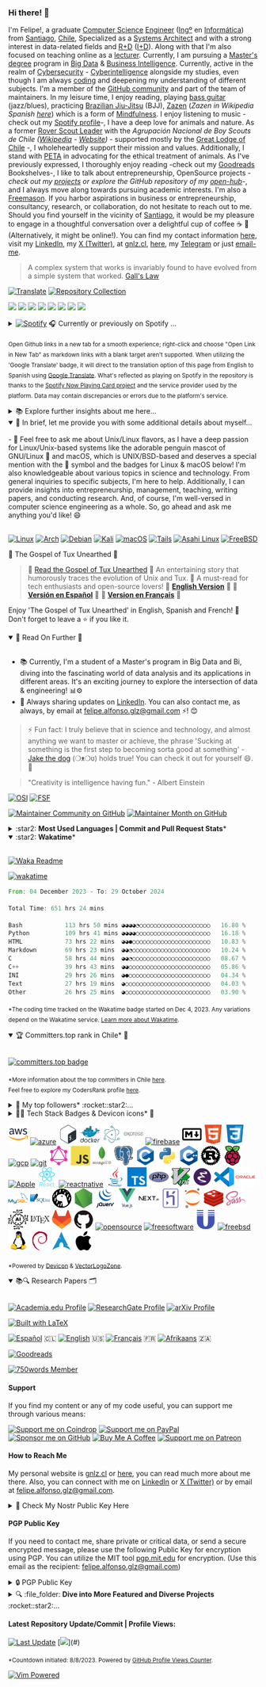 ### Hi there! 👋

I'm Felipe!, a graduate [Computer Science](https://en.wikipedia.org/wiki/Computer_science) [Engineer](https://en.wikipedia.org/wiki/Engineer) ([Ingº](https://es.wikipedia.org/wiki/Ingeniero) en [Informática](https://es.wikipedia.org/wiki/Ingenier%C3%ADa_inform%C3%A1tica)) from [Santiago](https://en.wikipedia.org/wiki/Santiago), [Chile](https://en.wikipedia.org/wiki/Chile), 
Specialized as a [Systems Architect](https://en.wikipedia.org/wiki/Systems_architect) and with a strong interest in data-related fields and [R+D](https://en.wikipedia.org/wiki/Research_and_development) ([I+D](https://es.wikipedia.org/wiki/Investigaci%C3%B3n_y_desarrollo)). Along with that I'm also focused on teaching online as a [lecturer](https://en.wikipedia.org/wiki/Lecturer). Currently, I am pursuing a [Master's degree](https://en.wikipedia.org/wiki/Master%27s_degree) program in [Big Data](https://en.wikipedia.org/wiki/Big_data) & [Business Intelligence](https://en.wikipedia.org/wiki/Business_intelligence). Currently, active in the realm of [Cybersecurity](https://en.wikipedia.org/wiki/Computer_security) - [Cyberintelligence](https://en.wikipedia.org/wiki/Cyber_threat_intelligence) alongside my studies, even though I am always [coding](https://en.wikipedia.org/wiki/Computer_programming) and deepening my understanding of different subjects. I'm a member of the [GitHub community](https://github.com/community) and part of the team of maintainers. In my leisure time, I enjoy reading, playing [bass guitar](https://en.wikipedia.org/wiki/Bass_guitar) (jazz/blues), practicing [Brazilian Jiu-Jitsu](https://en.wikipedia.org/wiki/Brazilian_jiu-jitsu) (BJJ), [Zazen](https://en.wikipedia.org/wiki/Zazen) (*Zazen in Wikipedia Spanish [here](https://es.wikipedia.org/wiki/Zazen)*) which is a form of [Mindfulness](https://en.wikipedia.org/wiki/Mindfulness). I enjoy listening to music -check out my [Spotify profile](https://open.spotify.com/user/12133266428)-, I have a deep love for animals and nature. As a former [Rover Scout Leader](https://en.wikipedia.org/wiki/Rover_Scout) with the *Agrupación Nacional de Boy Scouts de Chile ([Wikipedia](https://es.wikipedia.org/wiki/Agrupaci%C3%B3n_Nacional_de_Boy_Scouts_de_Chile) - [Website](https://boyscouts.cl/))* - supported mostly by the [Great Lodge of Chile](https://www.granlogia.cl) -, I wholeheartedly support their mission and values. Additionally, I stand with [PETA](https://www.peta.org/) in advocating for the ethical treatment of animals. As I've previously expressed, I thoroughly enjoy reading -check out my [Goodreads](https://goodreads.com/felipealfonsog) Bookshelves-, I like to talk about entrepreneurship, OpenSource projects -*check out my [projects](#projects) or explore the GitHub repository of my [open-hub](https://github.com/nymexhub)*-, and I always move along towards pursuing academic interests. I'm also a [Freemason](https://en.wikipedia.org/wiki/Freemasonry). If you harbor aspirations in business or entrepreneurship, consultancy, research, or collaboration, do not hesitate to reach out to me. Should you find yourself in the vicinity of [Santiago](https://en.wikipedia.org/wiki/Santiago), it would be my pleasure to engage in a thoughtful conversation over a delightful cup of coffee ☕️ 💬 (Alternatively, it might be online!). You can find my contact information [here](https://github.com/felipealfonsog#how-to-reach-me), visit my [LinkedIn](https://linkedin.com/in/felipealfonsog), my [X (Twitter)](https://twitter.com/felipealfonsog), at [gnlz.cl](https://gnlz.cl/), [here](https://freeshell.de/~felipe/), my [Telegram](https://t.me/felipealfonsog) or just [email-me](mailto:felipe.alfonso.glz@gmail.com).

> A complex system that works is invariably found to have evolved from a simple system that worked. [Gall's Law](http://principles-wiki.net/principles:gall_s_law)

<!--
[![Translate](https://img.shields.io/badge/Translate-English%20to%20Spanish-blue?style=plastic&logo=google-translate)](https://translate.google.com/translate?sl=en&tl=es&u=https://github.com/felipealfonsog)
-->
<!--
[![Translate](https://img.shields.io/badge/Google%20Translate-English%20to%20Spanish-4285F4?style=plastic&logo=google-translate&logoColor=white&labelColor=4285F4&logoWidth=19)](https://translate.google.com/translate?sl=en&tl=es&u=https://github.com/felipealfonsog)
-->

[![Translate](https://img.shields.io/badge/-Google%20Translate-4285F4?style=plastic&logo=google-translate&logoColor=white&labelColor=4285F4&logoWidth=19)](https://translate.google.com/translate?sl=en&tl=es&u=https://github.com/felipealfonsog) [![Repository Collection](https://img.shields.io/badge/-Repository%20Collection-181717?style=plastic&logo=github&logoColor=white&labelColor=181717)](#projects)


<!--
[![LinkedIn](https://img.shields.io/badge/LinkedIn-0077B5?style=flat&logo=linkedin&logoColor=white&labelColor=0077B5)](https://www.linkedin.com/in/felipealfonsog/)
[![Twitter](https://img.shields.io/badge/Twitter-1DA1F2?style=flat&logo=twitter&logoColor=white&labelColor=1DA1F2)](https://twitter.com/felipealfonsog)
-->
<!--
[<img src="https://img.shields.io/badge/LinkedIn-0077B5?style=flat&logo=linkedin&logoColor=white&labelColor=0077B5" height="18"/>](https://www.linkedin.com/in/felipealfonsog/) [<img src="https://img.shields.io/badge/Twitter-000000?style=flat&logo=x&logoColor=white&labelColor=000000" height="18"/>](https://twitter.com/felipealfonsog) [<img src="https://img.shields.io/badge/E mail-%23100000?style=flat&logo=gmail&logoColor=white&labelColor=100000" height="18"/>](mailto:f.alfonso@res-ear.ch)
-->
<!--
[<img src="https://img.shields.io/badge/LinkedIn-000000?style=flat&logo=linkedin&logoColor=white&labelColor=000000" height="19"/>](https://www.linkedin.com/in/felipealfonsog/) [<img src="https://img.shields.io/badge/Twitter-000000?style=flat&logo=x&logoColor=white&labelColor=000000" height="19"/>](https://twitter.com/felipealfonsog) [<img src="https://img.shields.io/badge/E&ndash;mail-%23100000?style=flat&logo=gmail&logoColor=white&labelColor=100000" height="19"/>](mailto:f.alfonso@res-ear.ch)
-->
<!--
[<img src="https://img.shields.io/badge/LinkedIn-303030?style=flat&logo=linkedin&logoColor=white&labelColor=303030" height="19"/>](https://www.linkedin.com/in/felipealfonsog/)
[<img src="https://img.shields.io/badge/Twitter-303030?style=flat&logo=x&logoColor=white&labelColor=303030" height="19"/>](https://twitter.com/felipealfonsog)
[<img src="https://img.shields.io/badge/E&ndash;mail-303030?style=flat&logo=gmail&logoColor=white&labelColor=303030" height="19"/>](mailto:f.alfonso@res-ear.ch)

[<img src="https://img.shields.io/badge/LinkedIn-2B2B2B?style=flat&logo=linkedin&logoColor=white&labelColor=2B2B2B" height="19"/>](https://www.linkedin.com/in/felipealfonsog/)
[<img src="https://img.shields.io/badge/Twitter-2B2B2B?style=flat&logo=x&logoColor=white&labelColor=2B2B2B" height="19"/>](https://twitter.com/felipealfonsog)
[<img src="https://img.shields.io/badge/E&ndash;mail-2B2B2B?style=flat&logo=gmail&logoColor=white&labelColor=2B2B2B" height="19"/>](mailto:f.alfonso@res-ear.ch)
-->
<!--
[<img src="https://img.shields.io/badge/LinkedIn-333333?style=flat&logo=linkedin&logoColor=white&labelColor=333333" height="19"/>](https://www.linkedin.com/in/felipealfonsog/)
[<img src="https://img.shields.io/badge/Twitter-333333?style=flat&logo=x&logoColor=white&labelColor=333333" height="19"/>](https://twitter.com/felipealfonsog)
[<img src="https://img.shields.io/badge/Linktree-333333?style=flat&logo=linktree&logoColor=white&labelColor=333333" height="19"/>](https://linktr.ee/felipealfonsog)
[<img src="https://img.shields.io/badge/E&ndash;mail-333333?style=flat&logo=gmail&logoColor=white&labelColor=333333" height="19"/>](mailto:f.alfonso@res-ear.ch)
-->
<!-- Technology Architect -->

[<img src="https://img.shields.io/badge/Reachable-555555?style=plastic&logo=checkmarx&logoColor=white&labelColor=555555&logoWidth=20" height="19"/>](#how-to-reach-me)
[<img src="https://img.shields.io/badge/All%20Gits-555555?style=plastic&logo=github&logoColor=white&labelColor=555555&logoWidth=20" height="19"/>](https://gist.github.com/felipealfonsog)
[<img src="https://img.shields.io/badge/LinkedIn-555555?style=plastic&logo=linkedin&logoColor=white&labelColor=555555&logoWidth=20" height="19"/>](https://www.linkedin.com/in/felipealfonsog/)
[<img src="https://img.shields.io/badge/Twitter-555555?style=plastic&logo=x&logoColor=white&labelColor=555555&logoWidth=20" height="19"/>](https://twitter.com/felipealfonsog)
[<img src="https://img.shields.io/badge/Telegram-555555?style=plastic&logo=telegram&logoColor=white&labelColor=555555&logoWidth=20" height="19"/>](https://t.me/felipealfonsog)
[<img src="https://img.shields.io/badge/Linktree-555555?style=plastic&logo=linktree&logoColor=white&labelColor=555555&logoWidth=20" height="19"/>](https://linktr.ee/felipealfonsog)
[<img src="https://img.shields.io/badge/Website-555555?style=plastic&logo=google-chrome&logoColor=white&labelColor=555555&logoWidth=20" height="19"/>](https://gnlz.cl)
[<img src="https://img.shields.io/badge/E&ndash;mail-555555?style=plastic&logo=gmail&logoColor=white&labelColor=555555&logoWidth=20" height="19"/>](mailto:felipe.alfonso.glz@gmail.com)
<!--
[![Hirable Engineer](https://img.shields.io/badge/Hirable%20Engineer-555555?style=plastic&logo=checkmarx&logoColor=white&labelColor=555555&logoWidth=12)](#)
[![Hirable in R&D](https://img.shields.io/badge/Hirable%20in%20R%26D-555555?style=plastic&logo=checkmarx&logoColor=white&labelColor=555555&logoWidth=12)](#)
[![Hirable in Academy](https://img.shields.io/badge/Hirable%20in%20Academy-555555?style=plastic&logo=checkmarx&logoColor=white&labelColor=555555&logoWidth=12)](#)
[![Open Source Contributor](https://img.shields.io/badge/Open%20Source%20Contributor-555555?style=plastic&logo=opensourceinitiative&logoColor=white&labelColor=555555&logoWidth=12)](#)
-->
<!--


    *
  *   *
  

          ⠀⠀⠀⣶⠀⠀⠀
          ⣀⠀⣸⣉⣧⠀⢀
          ⠙⢶⣵⣉⢌⡴⠊
          ⠀⠂⠙⠷⠋⠈⠀



_______                  /__/
|.-----.|            ,---[___]*
||     ||           /    printer
||_____||    _____ /        ____
|o_____*|   [o_+_+]--------[=i==]
|     ________| 850        drive
|  __|_        interface
'-/_==_\
/_____\\  ATARI 800     



-->

<details>
<summary> <a href="#"><img src="https://raw.githubusercontent.com/simple-icons/simple-icons/develop/icons/spotify.svg" alt="Spotify" width="16" height="16"/></a> 🎧 Currently or previously on Spotify ...</summary> 
  <br>

  
<!-- 
[![spotify-github-profile](https://spotify-github-profile.vercel.app/api/view?uid=12133266428&cover_image=true&theme=natemoo-re&show_offline=false&background_color=121212&interchange=false&bar_color=53b14f&bar_color_cover=false)](https://spotify-github-profile.vercel.app/api/view?uid=12133266428&redirect=true)
-->
[![spotify-github-profile](https://spotify-github-profile.kittinanx.com/api/view?uid=12133266428&cover_image=true&theme=natemoo-re&show_offline=false&background_color=000000&interchange=false&bar_color=53b14f&bar_color_cover=true)](https://open.spotify.com/user/12133266428)

</details>
   
<sub>Open Github links in a new tab for a smooth experience; right-click and choose "Open Link in New Tab" as markdown links with a blank target aren't supported. When utilizing the 'Google Translate' badge, it will direct to the translation option of this page from English to Spanish using [Google Translate](https://translate.google.com/?hl=es-419&sl=en&tl=es&op=translate). What's reflected as playing on Spotify in the repository is thanks to the [Spotify Now Playing Card project](https://github.com/kittinan/spotify-github-profile) and the service provider used by the platform. Data may contain discrepancies or errors due to the platform's service.</sub>

<details>
<summary>📚 Explore further insights about me here...</summary> 
  <br>
I'm a computer science engineer with a passion for research across diverse topics in the field. While I strive to continuously broaden my knowledge horizons, my primary focus lies in specializing in Software Engineering, Data Engineering, Machine Learning, Cybersecurity, and other areas that hold significance in the past, present, and future landscape of computer science. My aim is to grasp both the fundamentals and the cutting-edge aspects of this ever-evolving domain.

My expertise encompasses coding, statistical analysis, and a strong grounding in computer science principles. This skillset serves as a foundation for driving innovation through the adoption of the latest technologies.
  
I have been immersed in the world of technology since the mid-80s, when connecting to the internet required a phone cable and compiling the Kernel using UNIX and/or GNU/Linux was necessary to visit 'Altavista.com.' I am particularly fond of FreeBSD, Debian & Arch, although I also feel fond to macOS due its relation with UNIX-BSD.

I have had the privilege of living in various countries, including New Delhi, India; Auckland and Christchurch in New Zealand; California, USA; and Cape Town in South Africa. These experiences have not only broadened my horizons but have also provided me with fluency in English, my mother tongue, Spanish among other languages.

With more than 23 years of experience in the field, I am constantly studying and researching to deepen my knowledge. I focus on areas such as data structures, algebra, calculus, math., software engineering, practice solving problems, databases, models of consumer and firm behavior, dynamic models, stochastic dynamic programming, functional programming, OOP programming, non-compensatory decision models, advanced algorithms, data science, refactoring & decomposition in coding. I have expertise in engineering, researching, and consulting.

<!--
Throughout my career, I have held positions as Head of Engineering, Software Engineer and Researcher in advanced algorithms, as well as engineering development roles in significant organizations across the USA, Europe, and South America - Chile. Currently, I am the Group - CEO/Founder and Head of Research and Software Engineering at [Nymex](https://github.com/NymexData), Data Research SpA. The team consists of highly skilled software engineers, developers, and technology experts from different regions of the world, including freelancers and junior professionals. Together, we collaborate on cutting-edge technology to offer consulting and services globally. Our headquarters are based in Santiago, Santiago Metropolitan, Chile.
-->
During my journey, I've embraced roles spanning from Computer Science and Software Engineer to leading teams and ultimately becoming Head of Engineering. I've also delved into research across various technological domains. My experiences have spanned the globe, from Europe and the USA to my roots in South America - Chile. As a Computer Science engineer, I've had the fortunate opportunity to lend my expertise to a diverse array of projects.

If you are interested in starting a business, consulting, research, or collaboration, please feel free to reach out to me on [LinkedIn](https://linkedin.com/in/felipealfonsog) or [X (Twitter)](https://twitter.com/felipealfonsog). You can also contact me by email at [f.alfonso@res-ear.ch](mailto:f.alfonso@res-ear.ch). If you happen to be in Santiago, I would be delighted to meet over a cup of coffee. Just let me know in advance, as I might be occupied with exciting projects. Thank you!

<br>
</details>

<details open>
  <summary>📝 In brief, let me provide you with some additional details about myself...</summary>
<br>
- 💬 Feel free to ask me about Unix/Linux flavors, as I have a deep passion for Linux/Unix-based systems like the adorable penguin mascot of GNU/Linux 🐧 and macOS, which is UNIX/BSD-based and deserves a special mention with the  symbol and the badges for Linux & macOS below! I'm also knowledgeable about various topics in science and technology. From general inquiries to specific subjects, I'm here to help. Additionally, I can provide insights into entrepreneurship, management, teaching, writing papers, and conducting research. And, of course, I'm well-versed in computer science engineering as a whole. So, go ahead and ask me anything you'd like! 😄 
<br><br>

<!-- 
[![Linux](https://img.shields.io/badge/Linux-000000?style=flat&logo=linux&logoColor=black&color=grey&labelColor=white)](https://en.wikipedia.org/wiki/Linux)
[![macOS](https://img.shields.io/badge/macOS-000000?style=flat&logo=apple&logoColor=black&color=grey&labelColor=white)](https://en.wikipedia.org/wiki/MacOS)
[![FreeBSD](https://img.shields.io/badge/FreeBSD-000000?style=flat&logo=freebsd&logoColor=black&color=grey&labelColor=white)](https://en.wikipedia.org/wiki/FreeBSD)
-->
<!--
[![Linux](https://img.shields.io/badge/Linux-000000?style=flat&logo=linux&logoColor=white&color=black&labelColor=black&labelHeight=12)](https://en.wikipedia.org/wiki/Linux) [<img src="https://img.shields.io/badge/Arch-000000?style=flat&logo=arch-linux&logoColor=white&color=black&labelColor=black&labelHeight=18"/>](https://archlinux.org/) [<img src="https://img.shields.io/badge/Debian-000000?style=flat&logo=debian&logoColor=white&color=black&labelColor=black&labelHeight=18"/>](https://www.debian.org/) 
[![macOS](https://img.shields.io/badge/macOS-000000?style=flat&logo=apple&logoColor=white&color=black&labelColor=black&labelHeight=12)](https://en.wikipedia.org/wiki/MacOS)
[![FreeBSD](https://img.shields.io/badge/FreeBSD-000000?style=flat&logo=freebsd&logoColor=white&color=black&labelColor=black&labelHeight=12)](https://en.wikipedia.org/wiki/FreeBSD)
-->
  <!--
[![Linux](https://img.shields.io/badge/Linux-808080?style=flat&logo=linux&logoColor=white&color=grey&labelColor=grey&labelHeight=12)](https://en.wikipedia.org/wiki/Linux)
[<img src="https://img.shields.io/badge/Arch-808080?style=flat&logo=arch-linux&logoColor=white&color=grey&labelColor=grey&labelHeight=18"/>](https://archlinux.org/)
[<img src="https://img.shields.io/badge/Debian-808080?style=flat&logo=debian&logoColor=white&color=grey&labelColor=grey&labelHeight=18"/>](https://www.debian.org/)
[![macOS](https://img.shields.io/badge/macOS-808080?style=flat&logo=apple&logoColor=white&color=grey&labelColor=grey&labelHeight=12)](https://en.wikipedia.org/wiki/MacOS)
[![FreeBSD](https://img.shields.io/badge/FreeBSD-808080?style=flat&logo=freebsd&logoColor=white&color=grey&labelColor=grey&labelHeight=12)](https://en.wikipedia.org/wiki/FreeBSD)
-->

[![Linux](https://img.shields.io/badge/Linux-808080?style=plastic&logo=linux&logoColor=white&color=grey&labelColor=grey&labelHeight=12)](https://en.wikipedia.org/wiki/Linux)
[![Arch](https://img.shields.io/badge/Arch-808080?style=plastic&logo=arch-linux&logoColor=white&color=grey&labelColor=grey&labelHeight=12)](https://archlinux.org/)
[![Debian](https://img.shields.io/badge/Debian-808080?style=plastic&logo=debian&logoColor=white&color=grey&labelColor=grey&labelHeight=12)](https://www.debian.org/)
[![Kali](https://img.shields.io/badge/Kali_Linux-557C94?style=plastic&logo=kalilinux&logoColor=white&color=grey&labelColor=grey&labelHeight=12)](https://www.kali.org/)
[![macOS](https://img.shields.io/badge/macOS-808080?style=plastic&logo=apple&logoColor=white&color=grey&labelColor=grey&labelHeight=12)](https://en.wikipedia.org/wiki/MacOS)
[![Tails](https://img.shields.io/badge/Tails%20OS-808080?style=plastic&logo=tails&logoColor=white&color=grey&labelColor=grey&labelHeight=12)](https://tails.net/)
[![Asahi Linux](https://img.shields.io/badge/Asahi_Linux-A61200?style=plastic&logo=Asahi-Linux&logoColor=white&color=grey&labelColor=grey&labelHeight=12)](https://asahilinux.org/)
[![FreeBSD](https://img.shields.io/badge/FreeBSD-808080?style=plastic&logo=freebsd&logoColor=white&color=grey&labelColor=grey&labelHeight=12)](https://en.wikipedia.org/wiki/FreeBSD)


</details>

📄 The Gospel of Tux Unearthed :book:
> 📖 [Read the Gospel of Tux Unearthed](https://gist.github.com/felipealfonsog/1727a8393c6112f9a22828df86af3817) :penguin:
An entertaining story that humorously traces the evolution of Unix and Tux. 🚀 A must-read for tech enthusiasts and open-source lovers!
🔗 **[English Version](https://gist.github.com/felipealfonsog/1727a8393c6112f9a22828df86af3817)** 🔗
🔗 **[Versión en Español](https://gist.github.com/felipealfonsog/92646e891b39c22f7cd8e35556d8c41c)** 🔗 🔗 **[Version en Français](https://gist.github.com/felipealfonsog/34ca19ae018e44fce82b758990965c82)** 🔗

Enjoy 'The Gospel of Tux Unearthed' in English, Spanish and French! 🎉 Don't forget to leave a ⭐️ if you like it.

<details open >
<summary>📰 Read On Further 💼</summary>
  <br>

- 📚 Currently, I'm a student of a Master's program in Big Data and Bi, diving into the fascinating world of data analysis and its applications in different areas. It's an exciting journey to explore the intersection of data & engineering! 📊⚙️
- 💼 Always sharing updates on [LinkedIn](https://linkedin.com/in/felipealfonsog). You can also contact me, as always, by email at [felipe.alfonso.glz@gmail.com](mailto:felipe.alfonso.glz@gmail.com) ⚡! 😊
  <br>
</details>

> ⚡ Fun fact: I truly believe that in science and technology, and almost anything we want to master or achieve, the phrase 'Sucking at something is the first step to becoming sorta good at something' - [Jake the dog](https://en.wikipedia.org/wiki/Jake_the_Dog) (❍ᴥ❍ʋ) holds true! You can check it out for yourself 😄. 🐶

> "Creativity is intelligence having fun." - Albert Einstein
<!-- 
[<img src="https://img.shields.io/badge/OSI%20Member%20Advocate-4CAF50?style=plastic&logo=opensourceinitiative&logoColor=white&labelColor=black&logoWidth=20" height="19"/>](https://www.opensource.org/) [<img src="https://img.shields.io/badge/FSF%20Member%20Advocate-6C071A?style=plastic&logo=gnu&logoColor=white&labelColor=black&logoWidth=20" height="19"/>](https://www.fsf.org/)
-->
<!-- 
[<img src="https://img.shields.io/badge/OSI%20Member%20Advocate-808080?style=plastic&logo=opensourceinitiative&logoColor=white&labelColor=black&logoWidth=20" height="19"/>](https://www.opensource.org/) [<img src="https://img.shields.io/badge/FSF%20Member%20Advocate-808080?style=plastic&logo=gnu&logoColor=white&labelColor=black&logoWidth=20" height="19"/>](https://www.fsf.org/)

[![OSI](https://img.shields.io/badge/OSI%20Member%20Advocate-808080?style=plastic&logo=opensourceinitiative&logoColor=white&color=grey&labelColor=grey&labelHeight=12)](https://www.opensource.org/)
[<img src="https://img.shields.io/badge/FSF%20Member%20Advocate-808080?style=plastic&logo=gnu&logoColor=white&color=grey&labelColor=grey&labelHeight=18"/>](https://www.fsf.org/))
-->
<!--
[![OSI](https://img.shields.io/badge/OSI%20Member%20Advocate-4CAF50?style=plastic&logo=opensourceinitiative&logoColor=white&color=grey&labelColor=black&labelHeight=12)](https://www.opensource.org/)
[<img src="https://img.shields.io/badge/FSF%20Member%20Advocate-4CAF50?style=plastic&logo=gnu&logoColor=white&color=grey&labelColor=black&labelHeight=18"/>](https://www.fsf.org/))
-->

[![OSI](https://img.shields.io/badge/OSI%20Member%20Advocate-4CAF50?style=plastic&logo=opensourceinitiative&logoColor=white&labelColor=black&labelHeight=19)](https://www.opensource.org/)
[![FSF](https://img.shields.io/badge/FSF%20Member%20Advocate-6C071A?style=plastic&logo=gnu&logoColor=white&labelColor=black&labelHeight=19)](https://www.fsf.org/)

<!-- 
Maintainer Community on GitHub

https://maintainers.github.com/
-->

[![Maintainer Community on GitHub](https://img.shields.io/badge/Maintainer%20Community-black?style=plastic&logo=github&logoColor=white&labelColor=black&labelHeight=19)](https://github.com/community)
[![Maintainer Month on GitHub](https://img.shields.io/badge/Maintainer%20Month-black?style=plastic&logo=github&logoColor=white&labelColor=black&labelHeight=19)](https://maintainermonth.github.com/)

<!--
[![Tor User](https://img.shields.io/badge/Tor%20User-7E4798?style=plastic&logo=torproject&logoColor=white&labelColor=black&labelHeight=19)](https://www.torproject.org/)
-->

<!--
#### Most Used Languages | Commit and Pull Request Stats
-->
<!-- 
![Top Languages](https://github-readme-stats.vercel.app/api/top-langs/?username=felipealfonsog&layout=compact&langs_count=10&hide_title=true&theme=graywhite) 
-->
<!--
![Top Languages](https://github-readme-stats.vercel.app/api/top-langs/?username=felipealfonsog&layout=compact&langs_count=10&hide_title=true&theme=graywhite&exclude_langs=html,css) ![Commit and Pull Request Stats](https://github-readme-stats.vercel.app/api?username=felipealfonsog&show_icons=true&count_private=true&include_all_commits=true&hide_title=true&theme=graywhite)
-->
<!-- <details open> -->
<details>
<summary>:star2: <strong>Most Used Languages | Commit and Pull Request Stats</strong>*</summary>
<br>

<!-- 
![Top Languages](https://github-readme-stats.vercel.app/api/top-langs/?username=felipealfonsog&layout=compact&langs_count=10&hide_title=true&theme=graywhite) 
-->
![Top Languages](https://github-readme-stats.vercel.app/api/top-langs/?username=felipealfonsog&layout=compact&langs_count=10&hide_title=true&theme=graywhite&exclude_langs=html,css)
![Commit and Pull Request Stats](https://github-readme-stats.vercel.app/api?username=felipealfonsog&show_icons=true&count_private=true&include_all_commits=true&hide_title=true&theme=graywhite)

<sub>*Data may exhibit discrepancies or errors due to the [Vercel service](https://vercel.com/), empowering GitHub statistics and functions.</sub>
<br>
</details>

<details open>
<summary>:star2: <strong> Wakatime</strong>*</summary>
<br>
  
[![Waka Readme](https://github.com/felipealfonsog/felipealfonsog/actions/workflows/waka-readme.yml/badge.svg)](#)
  
[![wakatime](https://wakatime.com/badge/user/018c33c4-c736-45ae-960b-4518218077f2.svg)](https://wakatime.com/@018c33c4-c736-45ae-960b-4518218077f2)

<!--
```

```
-->

<!--START_SECTION:waka-->

```rust
From: 04 December 2023 - To: 29 October 2024

Total Time: 651 hrs 24 mins

Bash            113 hrs 50 mins ◕◕◕◕◔○○○○○○○○○○○○○○○○○○○○   16.80 %
Python          109 hrs 41 mins ◕◕◕◕○○○○○○○○○○○○○○○○○○○○○   16.18 %
HTML            73 hrs 22 mins  ◕◕●○○○○○○○○○○○○○○○○○○○○○○   10.83 %
Markdown        69 hrs 23 mins  ◕◕◔○○○○○○○○○○○○○○○○○○○○○○   10.24 %
C               58 hrs 44 mins  ◕◕◔○○○○○○○○○○○○○○○○○○○○○○   08.67 %
C++             39 hrs 43 mins  ◕◕○○○○○○○○○○○○○○○○○○○○○○○   05.86 %
INI             29 hrs 26 mins  ◕●○○○○○○○○○○○○○○○○○○○○○○○   04.34 %
Text            27 hrs 19 mins  ◕○○○○○○○○○○○○○○○○○○○○○○○○   04.03 %
Other           26 hrs 25 mins  ◕○○○○○○○○○○○○○○○○○○○○○○○○   03.90 %
```

<!--END_SECTION:waka-->

<sub>*The coding time tracked on the Wakatime badge started on Dec 4, 2023. Any variations depend on the Wakatime service. [Learn more about Wakatime](https://wakatime.com/).</sub>
<br>
</details>

<details open>
<summary>🏆 Committers.top rank in Chile* 🌟</summary> 
  <br>
   
<!--   

[![committers.top badge](https://user-badge.committers.top/chile_private/felipealfonsog)](https://user-badge.committers.top/chile_private/felipealfonsog)

[![committers.top badge](https://user-badge.committers.top/chile_private/felipealfonsog.svg)](https://user-badge.committers.top/chile_private/felipealfonsog)

-->

[![committers.top badge](https://user-badge.committers.top/chile_private/felipealfonsog.svg)](https://user-badge.committers.top/chile_private/felipealfonsog)

<sub>*More information about the top committers in Chile [here](https://committers.top/chile_private).
<br>
Feel free to explore my CodersRank profile [here](https://profile.codersrank.io/user/felipealfonsog).</sub>
</details>


<details>
<summary>📎 My top followers* :rocket::star2:...</summary>
<br>

[![Get Top Followers](https://github.com/felipealfonsog/felipealfonsog/actions/workflows/topFollowers.yml/badge.svg?branch=master)](#)

 <!--START_SECTION:top-followers-->
<ul>
    <li>
      <a href="https://github.com/kroitor">
        <img src="https://avatars2.githubusercontent.com/u/1294454" style="width:30px; height:30px;" alt="kroitor"/>
      </a>
      <br>
      <sub>
      <a href="https://github.com/kroitor">Igor Kroitor</a>
      </sub>
    </li>
    <br>
    <li>
      <a href="https://github.com/Pizzaboi87">
        <img src="https://avatars2.githubusercontent.com/u/112249710" style="width:30px; height:30px;" alt="Pizzaboi87"/>
      </a>
      <br>
      <sub>
      <a href="https://github.com/Pizzaboi87">Peter Weiser</a>
      </sub>
    </li>
    <br>
    <li>
      <a href="https://github.com/ClaudiaRojasSoto">
        <img src="https://avatars2.githubusercontent.com/u/97201255" style="width:30px; height:30px;" alt="ClaudiaRojasSoto"/>
      </a>
      <br>
      <sub>
      <a href="https://github.com/ClaudiaRojasSoto">Claudia  P. R. Soto</a>
      </sub>
    </li>
    <br>
    <li>
      <a href="https://github.com/srcmaxim">
        <img src="https://avatars2.githubusercontent.com/u/11833383" style="width:30px; height:30px;" alt="srcmaxim"/>
      </a>
      <br>
      <sub>
      <a href="https://github.com/srcmaxim">Maksym Koval</a>
      </sub>
    </li>
    <br>
    <li>
      <a href="https://github.com/Francesco601">
        <img src="https://avatars2.githubusercontent.com/u/130352141" style="width:30px; height:30px;" alt="Francesco601"/>
      </a>
      <br>
      <sub>
      <a href="https://github.com/Francesco601">Francesco Franco</a>
      </sub>
    </li>
    <br>
</ul>
<!--END_SECTION:top-followers-->

<sub>*This section may contain errors resulting from code execution and in the call to action for data presentation.</sub>
<br>
 </details>

 <!-- Before it was the list of projects here -->

<!-- <details open> -->
<details>
<summary>📐🔧 Tech Stack Badges & Devicon icons* 🏅</summary>
<br>

<!--
[![Linux](https://img.shields.io/badge/Linux-OS-blue?style=flat-square&logo=linux&logoColor=white)](https://www.linux.org/)
[![macOS](https://img.shields.io/badge/macOS-OS-blue?style=flat-square&logo=apple&logoColor=white)](https://www.apple.com/macos)
[![FreeBSD](https://img.shields.io/badge/FreeBSD-OS-blue?style=flat-square&logo=freebsd&logoColor=white)](https://www.freebsd.org/)
[![GNU](https://img.shields.io/badge/GNU-Tools-blue?style=flat-square&logo=gnu&logoColor=white)](https://www.gnu.org/)
[![Vim](https://img.shields.io/badge/Vim-Editor-019733?style=flat-square&logo=vim&logoColor=white)](https://www.vim.org/)
[![Emacs](https://img.shields.io/badge/Emacs-Editor-7F5AB6?style=flat-square&logo=gnu%20emacs&logoColor=white)](https://www.gnu.org/software/emacs/)
[![Visual Studio Code](https://img.shields.io/badge/VS%20Code-Editor-007ACC?style=flat-square&logo=visual%20studio%20code&logoColor=white)](https://code.visualstudio.com/)
[![Git](https://img.shields.io/badge/Git-VCS-orange?style=flat-square&logo=git&logoColor=white)](https://github.com/felipealfonsog)
[![GPG](https://img.shields.io/badge/GPG-Key-blue?style=flat-square&logo=gnu%20privacy%20guard&logoColor=white)](https://gnupg.org/)
[![Arch Linux](https://img.shields.io/badge/Arch%20Linux-OS-blue?style=flat-square&logo=arch%20linux&logoColor=white)](https://www.archlinux.org/)
[![Debian](https://img.shields.io/badge/Debian-OS-blue?style=flat-square&logo=debian&logoColor=white)](https://www.debian.org/)
[![Free Software](https://img.shields.io/badge/Free%20Software-Advocate-blue?style=flat-square&logo=gnu&logoColor=white)](https://www.fsf.org/)
[![Software Architecture](https://img.shields.io/badge/Software%20Architecture-555555?style=flat-square&logo=codeigniter&logoColor=white&color=blue&labelColor=grey)](https://en.wikipedia.org/wiki/Software_architecture)
[![Software Engineering](https://img.shields.io/badge/Software%20Engineering-%F0%9F%9B%A0%EF%B8%8F-blue)](https://en.wikipedia.org/wiki/Software_engineering)
[![Big Data](https://img.shields.io/badge/Big%20Data-%F0%9F%93%88-blue)](https://en.wikipedia.org/wiki/Big_data)
[![Data Engineering](https://img.shields.io/badge/Data%20Engineering-%F0%9F%9B%A0%EF%B8%8F-blueviolet)](https://en.wikipedia.org/wiki/Data_engineering)
[![Business Intelligence](https://img.shields.io/badge/Business%20Intelligence-%F0%9F%92%BC-orange)](https://en.wikipedia.org/wiki/Business_intelligence)
[![IT Management](https://img.shields.io/badge/IT%20Management-0078D4?style=flat-square&logo=serverfault&logoColor=white&color=blue&labelColor=grey)](https://en.wikipedia.org/wiki/Information_technology_management)
-->
[![Linux](https://img.shields.io/badge/Linux-OS-blue?style=plastic&logo=linux&logoColor=white)](https://www.linux.org/)
[![macOS](https://img.shields.io/badge/macOS-OS-blue?style=plastic&logo=apple&logoColor=white)](https://www.apple.com/macos)
[![FreeBSD](https://img.shields.io/badge/FreeBSD-OS-blue?style=plastic&logo=freebsd&logoColor=white)](https://www.freebsd.org/)
[![GNU](https://img.shields.io/badge/GNU-Tools-blue?style=plastic&logo=gnu&logoColor=white)](https://www.gnu.org/)
[![Vim](https://img.shields.io/badge/Vim-Editor-019733?style=plastic&logo=vim&logoColor=white)](https://www.vim.org/)
[![Emacs](https://img.shields.io/badge/Emacs-Editor-7F5AB6?style=plastic&logo=gnu%20emacs&logoColor=white)](https://www.gnu.org/software/emacs/)
[![Visual Studio Code](https://img.shields.io/badge/VS%20Code-Editor-007ACC?style=plastic&logo=visual%20studio%20code&logoColor=white)](https://code.visualstudio.com/)
[![Git](https://img.shields.io/badge/Git-VCS-orange?style=plastic&logo=git&logoColor=white)](https://github.com/felipealfonsog)
[![GPG](https://img.shields.io/badge/GPG-Key-blue?style=plastic&logo=gnu%20privacy%20guard&logoColor=white)](https://gnupg.org/)
[![Arch Linux](https://img.shields.io/badge/Arch%20Linux-OS-blue?style=plastic&logo=arch%20linux&logoColor=white)](https://www.archlinux.org/)
[![Debian](https://img.shields.io/badge/Debian-OS-blue?style=plastic&logo=debian&logoColor=white)](https://www.debian.org/)
[![Open Source Advocate](https://img.shields.io/badge/Open%20Source%20Advocate-blue?style=plastic&logo=opensourceinitiative&logoColor=white&labelColor=gray)](https://opensource.org/)
[![Free Software](https://img.shields.io/badge/Free%20Software-Advocate-blue?style=plastic&logo=gnu&logoColor=white)](https://www.fsf.org/)
[![Software Architecture](https://img.shields.io/badge/Software%20Architecture-555555?style=plastic&logo=codeigniter&logoColor=white&color=blue&labelColor=grey)](https://en.wikipedia.org/wiki/Software_architecture)
[![Software Engineering](https://img.shields.io/badge/Software%20Engineering-%F0%9F%9B%A0%EF%B8%8F-blue?style=plastic)](https://en.wikipedia.org/wiki/Software_engineering)
[![Big Data](https://img.shields.io/badge/Big%20Data-%F0%9F%93%88-blue?style=plastic)](https://en.wikipedia.org/wiki/Big_data)
[![Data Engineering](https://img.shields.io/badge/Data%20Engineering-%F0%9F%9B%A0%EF%B8%8F-blueviolet?style=plastic)](https://en.wikipedia.org/wiki/Data_engineering)
[![Business Intelligence](https://img.shields.io/badge/Business%20Intelligence-%F0%9F%92%BC-orange?style=plastic)](https://en.wikipedia.org/wiki/Business_intelligence)
[![IT Management](https://img.shields.io/badge/IT%20Management-0078D4?style=plastic&logo=serverfault&logoColor=white&color=blue&labelColor=grey)](https://en.wikipedia.org/wiki/Information_technology_management)

<!-- [![Big Data](https://img.shields.io/badge/Big%20Data-%F0%9F%93%8D-blue)](https://en.wikipedia.org/wiki/Big_data) -->
<!--
[![C](https://img.shields.io/badge/C-00599C?style=flat-square&logo=c&logoColor=white)](https://en.wikipedia.org/wiki/C_(programming_language))
[![C++](https://img.shields.io/badge/C++-00599C?style=flat-square&logo=c%2B%2B&logoColor=white)](https://en.wikipedia.org/wiki/C%2B%2B)
[![Bash](https://img.shields.io/badge/Bash-4EAA25?style=flat-square&logo=gnu%20bash&logoColor=white)](https://www.gnu.org/software/bash/)
[![Roff](https://img.shields.io/badge/Roff-A81D33?style=flat-square&logo=manjaro&logoColor=white)](https://en.wikipedia.org/wiki/Roff_(software))
[![Java](https://img.shields.io/badge/java-%23007396.svg?style=flat-square&logo=openjdk&logoColor=white)](https://www.java.com/)
[![HTML5](https://img.shields.io/badge/HTML5-E34F26?style=flat-square&logo=html5&logoColor=white)](https://developer.mozilla.org/en-US/docs/Web/Guide/HTML/HTML5)
[![CSS](https://img.shields.io/badge/CSS-1572B6?style=flat-square&logo=css3&logoColor=white)](https://developer.mozilla.org/en-US/docs/Web/CSS)
[![JSON](https://img.shields.io/badge/JSON-000000?style=flat-square&logo=json&logoColor=white)](https://www.json.org/)
[![Markdown](https://img.shields.io/badge/Markdown-000000?style=flat-square&logo=markdown&logoColor=white)](https://www.markdownguide.org/)
[![JavaScript](https://img.shields.io/badge/JavaScript-F7DF1E?style=flat-square&logo=javascript&logoColor=black)](https://developer.mozilla.org/en-US/docs/Web/JavaScript)
[![PHP](https://img.shields.io/badge/PHP-777BB4?style=flat-square&logo=php&logoColor=white)](https://www.php.net/)
[![Perl](https://img.shields.io/badge/Perl-39457E?style=flat-square&logo=perl&logoColor=white)](https://www.perl.org/)
[![Python](https://img.shields.io/badge/Python-3776AB?style=flat-square&logo=python&logoColor=white)](https://www.python.org/)
[![Raspberry Pi](https://img.shields.io/badge/Raspberry%20Pi-C51A4A?style=flat-square&logo=Raspberry-Pi&logoColor=white)](https://www.raspberrypi.org/)
[![Ruby](https://img.shields.io/badge/Ruby-CC342D?style=flat-square&logo=ruby&logoColor=white)](https://www.ruby-lang.org/en/)
[![Rust](https://img.shields.io/badge/Rust-000000?style=flat-square&logo=rust&logoColor=white)](https://www.rust-lang.org/)
[![TypeScript](https://img.shields.io/badge/TypeScript-007ACC?style=flat-square&logo=typescript&logoColor=white)](https://www.typescriptlang.org/)
[![MariaDB](https://img.shields.io/badge/MariaDB-003545?style=flat-square&logo=mariadb&logoColor=white)](https://mariadb.org/)
[![MongoDB](https://img.shields.io/badge/MongoDB-47A248?style=flat-square&logo=mongodb&logoColor=white)](https://www.mongodb.com/)
[![MySQL](https://img.shields.io/badge/MySQL-4479A1?style=flat-square&logo=mysql&logoColor=white)](https://www.mysql.com/)
[![Oracle](https://img.shields.io/badge/Oracle-F80000?style=flat-square&logo=oracle&logoColor=white)](https://www.oracle.com/database/)
[![PostgreSQL](https://img.shields.io/badge/PostgreSQL-336791?style=flat-square&logo=postgresql&logoColor=white)](https://www.postgresql.org/)
[![SQLite](https://img.shields.io/badge/SQLite-003B57?style=flat-square&logo=sqlite&logoColor=white)](https://www.sqlite.org/)
[![Django](https://img.shields.io/badge/Django-092E20?style=flat-square&logo=django&logoColor=white)](https://www.djangoproject.com/)
[![Node.js](https://img.shields.io/badge/Node.js-339933?style=flat-square&logo=node.js&logoColor=white)](https://nodejs.org/)
[![jQuery](https://img.shields.io/badge/jQuery-0769AD?style=flat-square&logo=jquery&logoColor=white)](https://jquery.com/)
[![Angular](https://img.shields.io/badge/Angular-DD0031?style=flat-square&logo=angular&logoColor=white)](https://angular.io/)
[![React](https://img.shields.io/badge/React-61DAFB?style=flat-square&logo=react&logoColor=black)](https://reactjs.org/)
[![Express.js](https://img.shields.io/badge/Express.js-000000?style=flat-square&logo=express&logoColor=white)](https://expressjs.com/)
[![Vue.js](https://img.shields.io/badge/Vue.js-4FC08D?style=flat-square&logo=vue.js&logoColor=white)](https://vuejs.org/)
[![Next.js](https://img.shields.io/badge/Next.js-000000?style=flat-square&logo=next.js&logoColor=white)](https://nextjs.org/)
[![Ruby on Rails](https://img.shields.io/badge/Ruby_on_Rails-CC0000?style=flat-square&logo=ruby%20on%20rails&logoColor=white)](https://rubyonrails.org/)
[![AWS](https://img.shields.io/badge/AWS-232F3E?style=flat-square&logo=amazon%20aws&logoColor=white)](https://aws.amazon.com/)
[![Microsoft Azure](https://img.shields.io/badge/Microsoft%20Azure-0089D6?style=flat-square&logo=microsoft-azure&logoColor=white)](https://azure.microsoft.com/)
[![Docker](https://img.shields.io/badge/Docker-2496ED?style=flat-square&logo=docker&logoColor=white)](https://www.docker.com/)
[![Heroku](https://img.shields.io/badge/Heroku-430098?style=flat-square&logo=heroku&logoColor=white)](https://www.heroku.com/)
[![GraphQL](https://img.shields.io/badge/GraphQL-E10098?style=flat-square&logo=graphql&logoColor=white)](https://graphql.org/)
[![Jupyter](https://img.shields.io/badge/Jupyter-F37626?style=flat-square&logo=jupyter&logoColor=white)](https://jupyter.org/)
[![Redis](https://img.shields.io/badge/Redis-DC382D?style=flat-square&logo=redis&logoColor=white)](https://redis.io/)
[![LaTeX](https://img.shields.io/badge/LaTeX-008080?style=flat-square&logo=latex&logoColor=white)](https://www.latex-project.org/)
[![Shell Script](https://img.shields.io/badge/shell_script-%23121011?style=flat-square&logo=gnu-bash&logoColor=white)](https://en.wikipedia.org/wiki/Shell_script)
[![GitLab](https://img.shields.io/badge/GitLab-FCA121?style=flat-square&logo=gitlab&logoColor=white)](https://gitlab.com/)
[![GitHub](https://img.shields.io/badge/GitHub-100000?style=flat-square&logo=github&logoColor=white)](https://github.com/)
[![SaaS](https://img.shields.io/badge/SaaS-FF4088?style=flat-square&logo=sass&logoColor=white)](https://en.wikipedia.org/wiki/Software_as_a_service)
-->
[![C](https://img.shields.io/badge/C-00599C?style=plastic&logo=c&logoColor=white)](https://en.wikipedia.org/wiki/C_(programming_language))
[![C++](https://img.shields.io/badge/C++-00599C?style=plastic&logo=c%2B%2B&logoColor=white)](https://en.wikipedia.org/wiki/C%2B%2B)
[![Bash](https://img.shields.io/badge/Bash-4EAA25?style=plastic&logo=gnu%20bash&logoColor=white)](https://www.gnu.org/software/bash/)
[![Roff](https://img.shields.io/badge/Roff-A81D33?style=plastic&logo=manjaro&logoColor=white)](https://en.wikipedia.org/wiki/Roff_(software))
[![Java](https://img.shields.io/badge/java-%23007396.svg?style=plastic&logo=openjdk&logoColor=white)](https://www.java.com/)
[![HTML5](https://img.shields.io/badge/HTML5-E34F26?style=plastic&logo=html5&logoColor=white)](https://developer.mozilla.org/en-US/docs/Web/Guide/HTML/HTML5)
[![CSS](https://img.shields.io/badge/CSS-1572B6?style=plastic&logo=css3&logoColor=white)](https://developer.mozilla.org/en-US/docs/Web/CSS)
[![JSON](https://img.shields.io/badge/JSON-000000?style=plastic&logo=json&logoColor=white)](https://www.json.org/)
[![Markdown](https://img.shields.io/badge/Markdown-000000?style=plastic&logo=markdown&logoColor=white)](https://www.markdownguide.org/)
[![JavaScript](https://img.shields.io/badge/JavaScript-F7DF1E?style=plastic&logo=javascript&logoColor=black)](https://developer.mozilla.org/en-US/docs/Web/JavaScript)
[![PHP](https://img.shields.io/badge/PHP-777BB4?style=plastic&logo=php&logoColor=white)](https://www.php.net/)
[![Perl](https://img.shields.io/badge/Perl-39457E?style=plastic&logo=perl&logoColor=white)](https://www.perl.org/)
[![Python](https://img.shields.io/badge/Python-3776AB?style=plastic&logo=python&logoColor=white)](https://www.python.org/)
[![Raspberry Pi](https://img.shields.io/badge/Raspberry%20Pi-C51A4A?style=plastic&logo=Raspberry-Pi&logoColor=white)](https://www.raspberrypi.org/)
[![Ruby](https://img.shields.io/badge/Ruby-CC342D?style=plastic&logo=ruby&logoColor=white)](https://www.ruby-lang.org/en/)
[![Rust](https://img.shields.io/badge/Rust-000000?style=plastic&logo=rust&logoColor=white)](https://www.rust-lang.org/)
[![TypeScript](https://img.shields.io/badge/TypeScript-007ACC?style=plastic&logo=typescript&logoColor=white)](https://www.typescriptlang.org/)
[![MariaDB](https://img.shields.io/badge/MariaDB-003545?style=plastic&logo=mariadb&logoColor=white)](https://mariadb.org/)
[![MongoDB](https://img.shields.io/badge/MongoDB-47A248?style=plastic&logo=mongodb&logoColor=white)](https://www.mongodb.com/)
[![MySQL](https://img.shields.io/badge/MySQL-4479A1?style=plastic&logo=mysql&logoColor=white)](https://www.mysql.com/)
[![Oracle](https://img.shields.io/badge/Oracle-F80000?style=plastic&logo=oracle&logoColor=white)](https://www.oracle.com/database/)
[![PostgreSQL](https://img.shields.io/badge/PostgreSQL-336791?style=plastic&logo=postgresql&logoColor=white)](https://www.postgresql.org/)
[![SQLite](https://img.shields.io/badge/SQLite-003B57?style=plastic&logo=sqlite&logoColor=white)](https://www.sqlite.org/)
[![Django](https://img.shields.io/badge/Django-092E20?style=plastic&logo=django&logoColor=white)](https://www.djangoproject.com/)
[![Node.js](https://img.shields.io/badge/Node.js-339933?style=plastic&logo=node.js&logoColor=white)](https://nodejs.org/)
[![jQuery](https://img.shields.io/badge/jQuery-0769AD?style=plastic&logo=jquery&logoColor=white)](https://jquery.com/)
[![Angular](https://img.shields.io/badge/Angular-DD0031?style=plastic&logo=angular&logoColor=white)](https://angular.io/)
[![React](https://img.shields.io/badge/React-61DAFB?style=plastic&logo=react&logoColor=black)](https://reactjs.org/)
[![Express.js](https://img.shields.io/badge/Express.js-000000?style=plastic&logo=express&logoColor=white)](https://expressjs.com/)
[![Vue.js](https://img.shields.io/badge/Vue.js-4FC08D?style=plastic&logo=vue.js&logoColor=white)](https://vuejs.org/)
[![Next.js](https://img.shields.io/badge/Next.js-000000?style=plastic&logo=next.js&logoColor=white)](https://nextjs.org/)
[![Ruby on Rails](https://img.shields.io/badge/Ruby_on_Rails-CC0000?style=plastic&logo=ruby%20on%20rails&logoColor=white)](https://rubyonrails.org/)
[![AWS](https://img.shields.io/badge/AWS-232F3E?style=plastic&logo=amazon%20aws&logoColor=white)](https://aws.amazon.com/)
[![Microsoft Azure](https://img.shields.io/badge/Microsoft%20Azure-0089D6?style=plastic&logo=microsoft-azure&logoColor=white)](https://azure.microsoft.com/)
[![Docker](https://img.shields.io/badge/Docker-2496ED?style=plastic&logo=docker&logoColor=white)](https://www.docker.com/)
[![Heroku](https://img.shields.io/badge/Heroku-430098?style=plastic&logo=heroku&logoColor=white)](https://www.heroku.com/)
[![GraphQL](https://img.shields.io/badge/GraphQL-E10098?style=plastic&logo=graphql&logoColor=white)](https://graphql.org/)
[![Jupyter](https://img.shields.io/badge/Jupyter-F37626?style=plastic&logo=jupyter&logoColor=white)](https://jupyter.org/)
[![Redis](https://img.shields.io/badge/Redis-DC382D?style=plastic&logo=redis&logoColor=white)](https://redis.io/)
[![LaTeX](https://img.shields.io/badge/LaTeX-008080?style=plastic&logo=latex&logoColor=white)](https://www.latex-project.org/)
[![Shell Script](https://img.shields.io/badge/shell_script-%23121011?style=plastic&logo=gnu-bash&logoColor=white)](https://en.wikipedia.org/wiki/Shell_script)
[![GitLab](https://img.shields.io/badge/GitLab-FCA121?style=plastic&logo=gitlab&logoColor=white)](https://gitlab.com/)
[![GitHub](https://img.shields.io/badge/GitHub-100000?style=plastic&logo=github&logoColor=white)](https://github.com/)
[![SaaS](https://img.shields.io/badge/SaaS-FF4088?style=plastic&logo=sass&logoColor=white)](https://en.wikipedia.org/wiki/Software_as_a_service)









<!--  
<details>
  <summary>🔧 Tech Stack Icons</summary>
<br>



<p align="center">
  <a href="https://skillicons.dev">
    <img src="https://skillicons.dev/icons?i=linux,macos,freebsd,gnu,vim,emacs,visualstudio,git,gpg,archlinux,debian,freesoftware,softwarearchitecture,softwareengineering,bigdata,dataengineering,businessintelligence,itmanagement,c,cplusplus,bash,roff,java,html5,css,json,markdown,javascript,php,perl,python,ruby,rust,typescript,mariadb,mongodb,mysql,oracle,postgresql,sqlite,django,nodejs,jquery,angular,react,express,vuejs,nextjs,rubyonrails,aws,azure,docker,heroku,graphql,jupyter,redis,gitlab,github&size=32" />
  </a>
</p>


<p align="center">
  <a href="#">
    <img src="https://skillicons.dev/icons?i=linux,macos,freebsd,gnu,vim,emacs,visualstudio,git,gpg,archlinux,debian,freesoftware,softwarearchitecture,softwareengineering,bigdata,dataengineering,businessintelligence,itmanagement,c,cplusplus,bash,roff,java,html5,css,json,markdown,javascript,php,perl,python,ruby,rust,typescript,mariadb,mongodb,mysql,oracle,postgresql,sqlite,django,nodejs,jquery,angular,react,express,vuejs,nextjs,rubyonrails,aws,azure,docker,heroku,graphql,jupyter,redis,gitlab,github&size=8" />
  </a>
</p>



<p align="center">
  <a href="https://skillicons.dev">
    <img src="https://skillicons.dev/icons?i=ableton,activitypub,actix,adonis,ae,aiscript,alpinejs,anaconda,androidstudio,angular,ansible,apollo,appwrite,arduino,astro,atom,au,autocad,aws,azul,azure,babel,bash,bevy,blender,bootstrap,bsd,bun,c,cs,cpp,crystal,cassandra,clojure,cloudflare,cmake,codepen,coffeescript,css,d3,dart,deno,devto,discord,bots,django,docker,dotnet,dynamodb,eclipse,elasticsearch,electron,elixir,emacs,ember,emotion,express,fastapi,fediverse,figma,firebase,flask,flutter,forth,fortran,gamemakerstudio,gatsby,gcp,git,github,githubactions,gitlab,gmail,gherkin,go,gradle,godot,grafana,graphql,gtk,gulp,haskell,haxe,haxeflixel,heroku,hibernate,html,idea,ai,instagram,ipfs,java,js,jenkins,jest,jquery,kafka,kotlin,ktor,kubernetes,laravel,latex,linkedin,linux,lit,lua,md,mastodon,materialui,matlab,maven,misskey,mongodb,mysql,neovim,nestjs,netlify,nextjs,nginx,nim,nix,nodejs,nuxtjs,ocaml,octave,opencv,openshift,openstack,p5js,perl,ps,php,plan9,planetscale,postgres,postman,powershell,pr,prisma,processing,prometheus,pug,py,pytorch,qt,r,rabbitmq,rails,raspberrypi,react,reactivex,redis,redux,regex,remix,replit,robloxstudio,rocket,rollupjs,ros,ruby,rust,sass,spring,sqlite,stackoverflow,styledcomponents,supabase,scala,sklearn,selenium,sentry,sequelize,sketchup,solidity,solidjs,svelte,svg,swift,symfony,tailwind,tauri,tensorflow,terraform,threejs,twitter,ts,unity,unreal,v,vala,vercel,vim,visualstudio,vite,vitest,vscode,vue,wasm,webflow,webpack,windicss,wordpress,workers,xd,zig&s=16" />
  </a>
</p>


<p align="center">
  <a href="#">
    <img src="https://skillicons.dev/icons?i=vim,emacs,vscode,git,c,cpp,bash,rust,express,java,html,css,markdown,react,babel,javascript,jquery,php,perl,jenkins,docker,flask,python,ruby,raspberrypi,typescript,mongodb,mysql,postgresql,sqlite,django,nodejs,jquery,angular,react,haskell,heroku,express,vuejs,nextjs,rails,aws,azure,docker,heroku,graphql,aws,azure,ocaml,pytorch,redis,gitlab,github,latex&size=8"/>
  </a>
</p>

</details>

-->

</details>

<p align="left">

<!-- 
Powered by https://github.com/devicons/devicon
-->
   
   
  <a href="https://en.wikipedia.org/wiki/Amazon_Web_Services" target="_blank"> <img src="https://raw.githubusercontent.com/devicons/devicon/master/icons/amazonwebservices/amazonwebservices-original-wordmark.svg" alt="aws" width="40" height="40"/></a>
  <a href="https://en.wikipedia.org/wiki/Microsoft_Azure" target="_blank"> <img src="https://www.vectorlogo.zone/logos/microsoft_azure/microsoft_azure-icon.svg" alt="azure" width="40" height="40"/></a>
  <a href="https://en.wikipedia.org/wiki/Bash" target="_blank"> <img src="https://github.com/devicons/devicon/blob/master/icons/bash/bash-original.svg" alt="bash" width="40" height="40"/></a>
  <a href="https://en.wikipedia.org/wiki/Docker_(software)" target="_blank"> <img src="https://raw.githubusercontent.com/devicons/devicon/master/icons/docker/docker-original-wordmark.svg" alt="docker" width="40" height="40"/></a>
  <a href="https://en.wikipedia.org/wiki/Electron_(software_framework)" target="_blank"> <img src="https://raw.githubusercontent.com/devicons/devicon/master/icons/electron/electron-original.svg" alt="electron" width="40" height="40"/></a>
  <a href="https://en.wikipedia.org/wiki/Express.js" target="_blank"> <img src="https://raw.githubusercontent.com/devicons/devicon/master/icons/express/express-original-wordmark.svg" alt="express" width="40" height="40"/></a>
  <a href="https://en.wikipedia.org/wiki/Firebase" target="_blank"> <img src="https://www.vectorlogo.zone/logos/firebase/firebase-icon.svg" alt="firebase" width="40" height="40"/></a>
  <a href="https://en.wikipedia.org/wiki/Markdown" target="_blank"> <img src="https://github.com/devicons/devicon/blob/master/icons/markdown/markdown-original.svg" alt="markdown" width="40" height="40"/></a>
  <a href="https://en.wikipedia.org/wiki/HTML5" target="_blank"> <img src="https://github.com/devicons/devicon/blob/master/icons/html5/html5-original.svg" alt="html5" width="40" height="40"/></a>
  <a href="https://en.wikipedia.org/wiki/CSS" target="_blank"> <img src="https://github.com/devicons/devicon/blob/master/icons/css3/css3-original.svg" alt="css3" width="40" height="40"/></a>
  <a href="https://en.wikipedia.org/wiki/Google_Cloud_Platform" target="_blank"> <img src="https://www.vectorlogo.zone/logos/google_cloud/google_cloud-icon.svg" alt="gcp" width="40" height="40"/></a>
  <a href="https://en.wikipedia.org/wiki/Git" target="_blank"> <img src="https://www.vectorlogo.zone/logos/git-scm/git-scm-icon.svg" alt="git" width="40" height="40"/></a>
  <a href="https://en.wikipedia.org/wiki/GraphQL" target="_blank"> <img src="https://github.com/devicons/devicon/blob/master/icons/graphql/graphql-plain.svg" alt="graphql" width="40" height="40"/></a>
  <a href="https://en.wikipedia.org/wiki/JavaScript" target="_blank"> <img src="https://raw.githubusercontent.com/devicons/devicon/master/icons/javascript/javascript-original.svg" alt="javascript" width="40" height="40"/></a>
  <a href="https://en.wikipedia.org/wiki/MongoDB" target="_blank"> <img src="https://raw.githubusercontent.com/devicons/devicon/master/icons/mongodb/mongodb-original-wordmark.svg" alt="mongodb" width="40" height="40"/></a>
  <a href="https://en.wikipedia.org/wiki/PostgreSQL" target="_blank"> <img src="https://github.com/devicons/devicon/blob/master/icons/postgresql/postgresql-original.svg" alt="postgresql" width="40" height="40"/></a>
  <a href="https://en.wikipedia.org/wiki/C_(programming_language)" target="_blank"> <img src="https://github.com/devicons/devicon/blob/master/icons/c/c-original.svg" alt="c" width="40" height="40"/></a>
  <a href="https://en.wikipedia.org/wiki/Python_(programming_language)" target="_blank"> <img src="https://raw.githubusercontent.com/devicons/devicon/master/icons/python/python-original.svg" alt="python" width="40" height="40"/></a>
  <a href="https://en.wikipedia.org/wiki/C%2B%2B" target="_blank"> <img src="https://github.com/devicons/devicon/blob/master/icons/cplusplus/cplusplus-original.svg" alt="c++" width="40" height="40"/></a>
  <a href="https://en.wikipedia.org/wiki/Rust_(programming_language)" target="_blank"> <img src="https://raw.githubusercontent.com/devicons/devicon/master/icons/rust/rust-original.svg" alt="rust" width="40" height="40"/></a>
  <a href="https://en.wikipedia.org/wiki/Raspberry_Pi" target="_blank"> <img src="https://github.com/devicons/devicon/blob/master/icons/raspberrypi/raspberrypi-original.svg" alt="raspberrypi" width="40" height="40"/></a>
  <a href="https://en.wikipedia.org/wiki/Perl" target="_blank"> <img src="https://www.vectorlogo.zone/logos/perl/perl-vertical.svg" alt="Apple" width="40" height="40"/></a>
  <a href="https://en.wikipedia.org/wiki/React_(software)" target="_blank"> <img src="https://raw.githubusercontent.com/devicons/devicon/master/icons/react/react-original-wordmark.svg" alt="react" width="40" height="40"/></a>
  <a href="https://en.wikipedia.org/wiki/React_Native" target="_blank"> <img src="https://reactnative.dev/img/header_logo.svg" alt="reactnative" width="40" height="40"/></a>
  <a href="https://en.wikipedia.org/wiki/Java_(programming_language)" target="_blank"> <img src="https://github.com/devicons/devicon/blob/master/icons/java/java-original.svg" alt="java" width="40" height="40"/></a>
  <a href="https://en.wikipedia.org/wiki/TypeScript" target="_blank"> <img src="https://raw.githubusercontent.com/devicons/devicon/master/icons/typescript/typescript-original.svg" alt="typescript" width="40" height="40"/></a>
  <a href="https://en.wikipedia.org/wiki/PHP" target="_blank"> <img src="https://github.com/devicons/devicon/blob/master/icons/php/php-original.svg" alt="php" width="40" height="40"/></a>
  <a href="https://en.wikipedia.org/wiki/Vim_(text_editor)" target="_blank"> <img src="https://raw.githubusercontent.com/devicons/devicon/master/icons/vim/vim-original.svg" alt="vim" width="40" height="40"/></a>
  <a href="https://en.wikipedia.org/wiki/GNU_Emacs" target="_blank"> <img src="https://raw.githubusercontent.com/devicons/devicon/master/icons/emacs/emacs-original.svg" alt="emacs" width="40" height="40"/></a>
  <a href="https://en.wikipedia.org/wiki/Visual_Studio_Code" target="_blank"> <img src="https://github.com/devicons/devicon/blob/master/icons/vscode/vscode-original.svg" alt="vscode" width="40" height="40"/></a>
  <a href="https://en.wikipedia.org/wiki/Oracle_Database" target="_blank"> <img src="https://raw.githubusercontent.com/devicons/devicon/master/icons/oracle/oracle-original.svg" alt="oracle" width="40" height="40"/></a>
  <a href="https://en.wikipedia.org/wiki/MySQL" target="_blank"> <img src="https://github.com/devicons/devicon/blob/master/icons/mysql/mysql-original-wordmark.svg" alt="mysql" width="40" height="40"/></a>
  <a href="https://en.wikipedia.org/wiki/SQLite" target="_blank"> <img src="https://raw.githubusercontent.com/devicons/devicon/master/icons/sqlite/sqlite-original-wordmark.svg" alt="sqlite" width="40" height="40"/></a>
  <a href="https://en.wikipedia.org/wiki/Deno_(software)" target="_blank"> <img src="https://raw.githubusercontent.com/devicons/devicon/master/icons/denojs/denojs-original.svg" alt="denojs" width="40" height="40"/></a>
  <a href="https://en.wikipedia.org/wiki/Node.js" target="_blank"> <img src="https://raw.githubusercontent.com/devicons/devicon/master/icons/nodejs/nodejs-original.svg" alt="nodejs" width="40" height="40"/></a>
  <a href="https://en.wikipedia.org/wiki/JQuery" target="_blank"> <img src="https://raw.githubusercontent.com/devicons/devicon/master/icons/jquery/jquery-original-wordmark.svg" alt="jquery" width="40" height="40"/></a>
  <a href="https://en.wikipedia.org/wiki/Vue.js" target="_blank"> <img src="https://raw.githubusercontent.com/devicons/devicon/master/icons/vuejs/vuejs-original-wordmark.svg" alt="vuejs" width="40" height="40"/></a>
  <a href="https://en.wikipedia.org/wiki/Next.js" target="_blank"> <img src="https://raw.githubusercontent.com/devicons/devicon/master/icons/nextjs/nextjs-original-wordmark.svg" alt="nextjs" width="40" height="40"/></a>
  <a href="https://en.wikipedia.org/wiki/Heroku" target="_blank"> <img src="https://github.com/devicons/devicon/blob/master/icons/heroku/heroku-original.svg" alt="heroku" width="40" height="40"/></a>
  <a href="https://en.wikipedia.org/wiki/Project_Jupyter" target="_blank"> <img src="https://github.com/devicons/devicon/blob/master/icons/jupyter/jupyter-original.svg" alt="jupyter" width="40" height="40"/></a>
  <a href="https://en.wikipedia.org/wiki/Redis" target="_blank"> <img src="https://github.com/devicons/devicon/blob/master/icons/redis/redis-original.svg" alt="redis" width="40" height="40"/></a>
  <a href="https://en.wikipedia.org/wiki/Software_as_a_service" target="_blank"> <img src="https://github.com/devicons/devicon/blob/master/icons/sass/sass-original.svg" alt="sass" width="40" height="40"/></a>
  <a href="https://en.wikipedia.org/wiki/Artificial_intelligence" target="_blank"> <img src="./images/artificial-intelligence-ai-icon.svg" alt="AI" width="40" height="40"/></a>
  <a href="https://en.wikipedia.org/wiki/LaTeX" target="_blank"> <img src="https://github.com/devicons/devicon/blob/master/icons/latex/latex-original.svg" alt="latex" width="40" height="40"/></a>
  <a href="https://en.wikipedia.org/wiki/GitLab" target="_blank"> <img src="https://github.com/devicons/devicon/blob/master/icons/gitlab/gitlab-original.svg" alt="gitlab" width="40" height="40"/></a>
  <a href="https://en.wikipedia.org/wiki/GitHub" target="_blank"> <img src="https://github.com/devicons/devicon/blob/master/icons/github/github-original.svg" alt="github" width="40" height="40"/></a>
  <a href="https://en.wikipedia.org/wiki/Open_Source_Initiative" target="_blank"> <img src="https://www.vectorlogo.zone/logos/opensource/opensource-icon.svg" alt="opensource" width="40" height="40"/></a>
  <a href="https://en.wikipedia.org/wiki/Free_Software_Foundation" target="_blank"> <img src="https://www.vectorlogo.zone/logos/fsf/fsf-icon.svg" alt="freesoftware" width="40" height="40"/></a>
  <a href="https://en.wikipedia.org/wiki/Unix" target="_blank"> <img src="https://github.com/devicons/devicon/blob/master/icons/unix/unix-original.svg" alt="Unix" width="40" height="40"/></a>
  <a href="https://en.wikipedia.org/wiki/FreeBSD" target="_blank"> <img src="https://www.vectorlogo.zone/logos/freebsd/freebsd-icon.svg" alt="freebsd" width="40" height="40"/></a>
  <a href="https://en.wikipedia.org/wiki/Linux" target="_blank"> <img src="https://github.com/devicons/devicon/blob/master/icons/linux/linux-original.svg" alt="linux" width="40" height="40"/></a>
  <a href="https://en.wikipedia.org/wiki/Debian" target="_blank"> <img src="https://github.com/devicons/devicon/blob/master/icons/debian/debian-original.svg" alt="debian" width="40" height="40"/></a>
  <a href="https://en.wikipedia.org/wiki/Arch_Linux" target="_blank"> <img src="https://raw.githubusercontent.com/devicons/devicon/master/icons/archlinux/archlinux-original.svg" alt="archlinux" width="40" height="40"/></a>
  <a href="https://en.wikipedia.org/wiki/Apple_Inc." target="_blank"> <img src="https://github.com/devicons/devicon/blob/master/icons/apple/apple-original.svg" alt="Apple" width="40" height="40"/></a>
  <!-- <a href="https://en.wikipedia.org/wiki/Perl" target="_blank"> <img src="https://github.com/devicons/devicon/blob/master/icons/perl/perl-original.svg" alt="perl" width="40" height="40"/></a> -->

</p>

<sub>*Powered by [Devicon](https://github.com/devicons/devicon) & [VectorLogoZone](https://www.vectorlogo.zone).</sub>

<details open>
<summary>📚🔍 Research Papers 🗂️</summary>
<br>
<!--
[![Academia.edu Profile](https://img.shields.io/badge/Academia.edu-Profile-blue?style=plastic&logo=academia)](https://onlineiacc.academia.edu/felipealfonsog)
[![ResearchGate Profile](https://img.shields.io/badge/ResearchGate-Profile-blue?style=plastic&logo=researchgate)](https://www.researchgate.net/profile/Felipe-Alfonso-Gonzalez-2)
[![Github's PaperArchive](https://img.shields.io/badge/Github's-PaperArchive-green?style=plastic&logo=github)](https://github.com/felipealfonsog/PaperArchive)
[![arXiv Profile](https://img.shields.io/badge/arXiv-Profile-orange?style=plastic&logo=arxiv)](https://arxiv.org/search/?searchtype=author&query=Felipe+Alfonso+González)
-->
  
[![Academia.edu Profile](https://img.shields.io/badge/Academia.edu-Profile-blue?style=plastic&logo=academia)](https://onlineiacc.academia.edu/felipealfonsog)
[![ResearchGate Profile](https://img.shields.io/badge/ResearchGate-Profile-blue?style=plastic&logo=researchgate)](https://www.researchgate.net/profile/Felipe-Alfonso-Gonzalez-2)
[![arXiv Profile](https://img.shields.io/badge/arXiv-Profile-orange?style=plastic&logo=arxiv)](https://arxiv.org/search/?searchtype=author&query=Felipe+Alfonso+González)

<!--[![arXiv Profile](https://img.shields.io/badge/arXiv-Profile-orange)](https://arxiv.org/a/felipealfonsog)-->
<!--
[![Built with LaTeX](https://img.shields.io/badge/Built%20with-LaTeX-008080?logo=latex)](https://www.latex-project.org/)
-->

[![Built with LaTeX](https://img.shields.io/badge/Built%20with-LaTeX-008080?style=plastic&logo=latex)](https://www.latex-project.org/)


</details>

<!-- 
![🇨🇱 Español](https://img.shields.io/badge/🇨🇱%20Español-C0392B?style=flat-square)(#)
![🇺🇸 English](https://img.shields.io/badge/🇺🇸%20English-F5F5F5?style=flat-square)(#)
![🇫🇷 Français](https://img.shields.io/badge/🇫🇷%20Français-0055A4?style=flat-square)(#)

[![🇨🇱](https://img.shields.io/badge/🇨🇱-Español-red?style=flat-square&logoColor=white)](#)
[![🇺🇸](https://img.shields.io/badge/🇺🇸-English-blue?style=flat-square&logoColor=white)](#)
[![🇫🇷](https://img.shields.io/badge/🇫🇷-Français-white?style=flat-square&logoColor=white)](#)
-->
<!-- 
[![🇨🇱](https://img.shields.io/badge/🇨🇱-Español-blue?style=flat-square&logoColor=white&color=blue&labelColor=DBEDF3)](#)
[![🇺🇸](https://img.shields.io/badge/🇺🇸-English-blue?style=flat-square&logoColor=white&color=blue&labelColor=DBEDF3)](#)
[![🇫🇷](https://img.shields.io/badge/🇫🇷-Français-blue?style=flat-square&logoColor=white&color=blue&labelColor=DBEDF3)](#)

[![Español](https://img.shields.io/badge/Español-ES-blue.svg)](https://es.wikipedia.org/wiki/Espa%C3%B1ol) 🇨🇱 
[![English](https://img.shields.io/badge/English-EN-blue.svg)](https://en.wikipedia.org/wiki/English_language) 🇺🇸 
[![Français](https://img.shields.io/badge/Français-FR-blue.svg)](https://fr.wikipedia.org/wiki/Fran%C3%A7ais) 🇫🇷 

[![Español](https://img.shields.io/badge/Español-ES_cl-blue.svg?style=flat-square&logoColor=white&color=blue&labelColor=DBEDF3)](#) 🇨🇱 
[![English](https://img.shields.io/badge/English-EN-blue.svg?style=flat-square&logoColor=white&color=blue&labelColor=DBEDF3)](#) 🇬🇧 
[![Français](https://img.shields.io/badge/Français-FR-blue.svg?style=flat-square&logoColor=white&color=blue&labelColor=DBEDF3)](#) 🇫🇷 

-->
<!--
[![Español](https://img.shields.io/badge/Español-ES_cl-blue.svg?style=flat&logoColor=white&color=blue&labelColor=grey)](#) 🇨🇱 
[![English](https://img.shields.io/badge/English-EN_us-blue.svg?style=flat&logoColor=white&color=blue&labelColor=grey)](#) 🇺🇸 
[![Français](https://img.shields.io/badge/Français-FR_fr-blue.svg?style=flat&logoColor=white&color=blue&labelColor=grey)](#) 🇫🇷 
[![Afrikaans](https://img.shields.io/badge/Afrikaans-ZA-blue.svg?style=flat&logoColor=white&color=blue&labelColor=grey)](#) 🇿🇦
-->
[![Español](https://img.shields.io/badge/Español-ES_cl-blue.svg?style=plastic&logoColor=white&color=blue&labelColor=grey)](#) 🇨🇱 
[![English](https://img.shields.io/badge/English-EN_us-blue.svg?style=plastic&logoColor=white&color=blue&labelColor=grey)](#) 🇺🇸 
[![Français](https://img.shields.io/badge/Français-FR_fr-blue.svg?style=plastic&logoColor=white&color=blue&labelColor=grey)](#) 🇫🇷 
[![Afrikaans](https://img.shields.io/badge/Afrikaans-ZA-blue.svg?style=plastic&logoColor=white&color=blue&labelColor=grey)](#) 🇿🇦

<!--
[![Español](https://img.shields.io/badge/Español-000000?style=flat&logoColor=white&color=blue&labelColor=DBEDF3&labelHeight=18)](#) 🇨🇱 
[![English](https://img.shields.io/badge/English-000000?style=flat&logoColor=white&color=blue&labelColor=DBEDF3&labelHeight=18)](#) 🇺🇸 
[![Français](https://img.shields.io/badge/Français-000000?style=flat&logoColor=white&color=blue&labelColor=DBEDF3&labelHeight=18)](#) 🇫🇷
-->
<!--
[![Goodreads](https://img.shields.io/badge/Goodreads-Bookshelves-372213?style=flat&logo=goodreads&logoColor=white&color=372213)](https://www.goodreads.com/felipealfonsog)
-->
[![Goodreads](https://img.shields.io/badge/Goodreads-Bookshelves-372213?style=plastic&logo=goodreads&logoColor=white&color=372213)](https://www.goodreads.com/felipealfonsog)

[![750words Member](https://img.shields.io/badge/750%20Words%20Member-4CAF50?style=plastic&logo=LibreOffice&logoColor=white&labelColor=black&labelHeight=19)](https://www.750words.com/)

#### Support

If you find my content or any of my code useful, you can support me through various means:
<!--
[![Support me on PayPal](https://img.shields.io/badge/Support%20me%20on-PayPal-00457C?style=flat-square&logo=paypal&logoColor=white)](https://www.paypal.me/felipealfonsog)
[![Sponsor me on GitHub](https://img.shields.io/badge/Sponsor%20me%20on-GitHub-%23EA4AAA?style=flat-square&logo=github-sponsors&logoColor=white)](https://github.com/sponsors/felipealfonsog)
[![Buy Me A Coffee](https://img.shields.io/badge/Buy%20Me%20A%20Coffee-%E2%98%95-FFDD00?style=flat-square&logo=buy-me-a-coffee&logoColor=black)](https://www.buymeacoffee.com/felipealfonsog)
[![Support me on Patreon](https://img.shields.io/badge/Support%20me%20on-Patreon-orange?logo=patreon)](https://www.patreon.com/felipealfonsogl)
-->
[![Support me on Coindrop](https://img.shields.io/badge/Support%20me%20on-Coindrop-29abe2?style=plastic&logo=bitcoin&logoColor=white)](https://coindrop.to/felipealfonsog)
[![Support me on PayPal](https://img.shields.io/badge/Support%20me%20on-PayPal-00457C?style=plastic&logo=paypal&logoColor=white)](https://www.paypal.me/felipealfonsog)
[![Sponsor me on GitHub](https://img.shields.io/badge/Sponsor%20me%20on-GitHub-%23EA4AAA?style=plastic&logo=github-sponsors&logoColor=white)](https://github.com/sponsors/felipealfonsog)
[![Buy Me A Coffee](https://img.shields.io/badge/Buy%20Me%20A%20Coffee-%E2%98%95-FFDD00?style=plastic&logo=buy-me-a-coffee&logoColor=black)](https://www.buymeacoffee.com/felipealfonsog)
[![Support me on Patreon](https://img.shields.io/badge/Support%20me%20on-Patreon-orange?logo=patreon&style=plastic)](https://www.patreon.com/felipealfonsogl)

#### How to Reach Me

My personal website is [gnlz.cl](https://gnlz.cl/) or [here](https://freeshell.de/~felipe/), you can read much more about me there. Also, you can connect with me on [LinkedIn](https://linkedin.com/in/felipealfonsog) or [X (Twitter)](https://twitter.com/felipealfonsog) or by email at [felipe.alfonso.glz@gmail.com](mailto:felipe.alfonso.glz@gmail.com).
<!--
[![github](https://img.shields.io/github/followers/felipealfonsog?logo=github&style=plastic)](https://github.com/felipealfonsog?tab=followers)
-->
<!-- 
[![Jabber](https://img.shields.io/badge/Jabber-@felipe-blue?style=flat&logo=xmpp&logoColor=white)](xmpp:felipe@jabbers.one)

[![Nostr Pub Key](https://img.shields.io/badge/Nostr%20Pub%20Key-%F0%9F%94%97-blue)](#) 
  [![Nic Nac Project](https://img.shields.io/badge/Nic%20Nac%20Project-grey?style=flat-square&logo=serverfault&logoColor=white)](https://freeshell.de/~felipe/)
-->

<details>
 <summary>🔗 Check My Nostr Public Key Here</summary>
<br>

```
npub1xekfp7j7rnuy5544wz3wfllfsqrrtt37zj4pzyje0m6wnazeq92qt9uztx
```

</details>

#### PGP Public Key

If you need to contact me, share private or critical data, or send a secure encrypted message, please use the following Public Key for encryption using PGP. You can utilize the MIT tool [pgp.mit.edu](https://pgp.mit.edu/) for encryption. (Use this email as the recipient: felipe.alfonso.glz@gmail.com)

<details>
<summary>🔒 PGP Public Key</summary>
<br>

Here is my PGP public key for secure communication:
```
-----BEGIN PGP PUBLIC KEY BLOCK-----

xsDNBGQqmHQBDADCWPBUU9cAZJk882YFAfUzzY4BPDch6NK8D5xILWMcfVNfYdxuwbnGw2T2Za+V
QHLzfRuoJOLYhE42qypPQBcrwF8A0zCED1j7oD3ERQ9Ebr/gcU0rqmeCuUSGGAo0WwXB8by2pVCs
ZqD/x94KF0fLnnFsKBovxbXThtE6EWTtPFFBqGp17YHYqQsG0V006hyIKZdNXMMKRIF8LRpHS7fO
1GCRrmQMMpQajHqGiTrDUPUtywhmOSMJ3mETHAiIc9vXKnGhP2mFduiETVUNUDmyh5R3/G0/Gh0x
yxTCqzX7jDTy6I3eiCVCzE8FSozoa1EYZnerq3uw1upkaEJ67J/J/+u2WIuKJGJ4qwqMVBiRdeOX
py4NNTNd7Fa1jsIesRNEP5YiAq7Nw+czTbopeJ34LLP+/sT6DlG7GRjVoLMAkzHhNLoAXDlra3qL
6shUDcypGi7lY2mmOnLwjzOVmlx3dyDDbh9yHHlb6mYed64tT9AHxEMZ25HNQTD6qz7ncgMAEQEA
Ac03RmVsaXBlIEFsZm9uc28gR29uesOhbGV6IDxmZWxpcGUuYWxmb25zby5nbHpAZ21haWwuY29t
PsLA+gQTAQgAJAUCZCqYdAIbAwQVCAkKBwsJCAcDAgEEFgMCAQIeAQIXgAIZAQAKCRBrFKLlRJxw
s54cC/45v2ng2foHpk8nODS25tB3f8XYPDGWSsG+n0quCo4zk1oMkMpyq8lmKSRdITqEHXl55e9a
wGX/uC73WBG3Dwpg2A5ABaP42RfnRhKxIVpBLghVu2YaXB0a1zsuzr0PsTgrSNNb4nB9oNVuLMjF
kOArQecNsSuZyBgOCEbcRpblFMAo2Y2GsKkJuze2JsZNxkFh0xoE56kM7Dz4fooIXywjYMPI+lI6
7U86JtxPoNhUbi01OsLXxY5pu4H5eYCwif6mn+9kUys8RvwWrHSMIohANzbgV6iSIHmAZc0WxFT0
oP+Zc/IdBUcZuZTZMUizAS8mvmnUQuwF0r9A2OXz9UzmIXDrE46/22pHEF6ivBZXgVP7TyHmCkuA
T+FaGvTiMTLgHu6aoUfB3Qb4IZH9r/O9TceSiBs2t8Xr5bgHWO+ZUPLAqmPM4An4E/x0J0nr36we
2vdqguVmjYFwz89mRWvOxoZqt+Y6XPONWg2ZM8WzKqqL/34EE0kfD6tOT0SRFUXOwM0EZCqYdAEM
ANagOfrTw76HFphCKqjH3qq2dGMn4ETlcnAg5Zo/IjM6p17xZBvhQUhqdodhBBCciksbCiU/GHn0
94C928AF+eNLhBRrpFfa+kQLWsHq5mDPlNIUhCbdXCjX3CiSmSUJUDEy0Tzu3CWETOG4miSYJFjm
pp+/aHm1VqABpg2IjJriGIuzV/i7qSL/3ueUMXuFWKyavizx/EpMcsg9ICVtPH8qCrDCXeD4P9Tu
v/fSkvsDZjshXi/55ZwT49jFLUr1CMpyCHSMk1nIVTFc4gduemWVPlxhx72m423P0YafwhC/GhSo
Jp0bA0Aok04a7r8wN5xi8H6TO6YtT50GLk7c1C0Diw3/U5/5du/IB7jGlARskRU2mTcs00656RhU
jrrhxxMhkqTfkL+Dv6eMIrSDkLrsq6+VrkD5C0G57+cFoXA+MEs5zLLKcGMqd+Avdndx7ftMVrI7
ITI/IihZpPQwzhU4mnNDxIat8/+S/I6uIBEaebcq07e3KBks5iDVe8FuNQARAQABwsJ+BBgBCAGo
BQJkKph2AhsMwN0gBBkBCAAGBQJkKph2AAoJECEuiEhkZMwolkAL/ilTY6VPHbxq+PRspP4D49Mf
3UNSVF9tsG/rZf7RCd6HzIilZ45FXbOHxQZuo0rC4O2C/xKwZN0+qKbQ7Ah+zfynYEbOspF3aY2O
Tfu8iVEvk0HVBUY9LCftAUE/r9qg3SPRi1CyRciO5VOWQ21USqj9DXTEz6TGinQZ+FbxZM/XGvM5
WeVCdOar+eCQvmA6r+ryRWmDXWk48IBCrpqRc9jA3hqDl7QjIuYK3NW531IiWTdb6lPhw1ArVaZz
yk2RILFlrveCSJqA6xAcVgLspMYWwC/e0b+leMeq7I8MEBzHwsNZT6jsyA0jhKpzp+3wm0nGckt4
hErTFdHxf1uXluwK1goGnlZaxZmhoVfmxxSmm87SzTYDhKiyeqZP+eaGj5IJHK/+eJMGtiyL3YOy
IngDxbwaEgerz3zGnWFkcrOyzQMEM7PCJPjo31unpW3WhAZePgfhgth2nbJ6A4SfEZw/Yo/e4iw/
Oe4u/hYtGse+ynqPGHwRIhNDxqCo0Hqg3QAKCRBrFKLlRJxwsyIrDACZ79cEq0zYo8YP+kzpai8l
/q8Wvk/vkIDV6ztrPEMhxkPjRTUOOmPWRVKDDEVpzhSK3P7lDxh9RkXXwOAFOBXEBf2OU/rSlDAb
mOPM3c6ZgTbZAubCPymS6/IYR9L5sLZOUK8CB5Mlj58TPQ0fsF8YY8UPmnleM/LVhtlqcjY6v18p
PthtnBfDYOxujQC8hqdlYqvYdHBlcsK0svupSTaEXBs/l4ZLTx6UsWEGUIQOhXm0y2IASqFlT9vA
hFA9bG6q1kPr5dLQ56mruLV6grD71JQBnkcwevOchtYOAgOsOgQQNlvkFyiz+fRDBqRou+MRh+5S
bq97XTNgtn4db87ruJYX2MGbjlKfXJ8Bf/LotkYkaTyTE7bwcGvSfi4uMLnVK5iRn9LVAk4+Hyww
xkucRo1AAttFwPN5jSMyIagMVZDFULQ4hW99Zth/n7NGoPkRYsetYqicqSvyowpGztjrDpS5OLK4
xBUna8GGMn+3tz12so2TE8OaUWiiVLBZcrc=
=P7j6

-----END PGP PUBLIC KEY BLOCK-----
```

</details>

<details>
<summary id="projects">🔍 :file_folder: <strong>Dive into More Featured and Diverse Projects</strong> :rocket::star2:...</summary>
<br>
  
  - [TermPDFViewer](https://github.com/felipealfonsog/TermPDFViewer): "TermPDF Viewer" is an open-source PDF file viewer designed to run in the terminal on Linux and macOS. It enables users to navigate and explore PDF files directly from the command line, providing an interactive and lightweight experience.
  - [OpenVPN-GUI-Connect](https://github.com/felipealfonsog/OpenVPN-GUI-Connect): "OpenVPN-GUI-Connect" Streamlined graphical interface for connecting to VPNs using OpenVPN, with file selection and credential entry features.
  - [NoIP-Manager](https://github.com/felipealfonsog/NoIP-Manager): "NoIP-Manager" A versatile tool for managing No-IP dynamic DNS updates and client operations.
  - [AutoReconnect](https://github.com/felipealfonsog/AutoReconnect): "AutoReconnect" is a utility designed to manage WiFi connections using ConnMan on Linux systems. It continuously monitors the network connection status, and if a disconnection is detected, it attempts to reconnect to the previously connected network or, if necessary, to the next available network.
  - [TerminaLite](https://github.com/felipealfonsog/TerminaLite): "TerminaLite" A lightweight and versatile terminal emulator for Linux and macOS built with GTK3 and VTE.
  - [ProFileX](https://github.com/felipealfonsog/ProFileX): ProFileX is a Linux file management tool with a Qt-based GUI. It allows users to list, create, and delete files easily, providing an intuitive interface for efficient file operations.
  - [OptiCPU](https://github.com/felipealfonsog/OptiCPU): OptiCPU: A utility for continuously optimizing system resources, particularly CPU usage, on Linux systems.
  - [ConnWifiMaster](https://github.com/felipealfonsog/ConnWifiMaster): ConnWifiMaster: is a graphical application developed in Python with PyQt5 for managing WiFi connections on Arch Linux systems using ConnMan. It allows you to view all saved connections, set networks to connect automatically, enter passwords for new networks, and connect or disconnect from available networks in an intuitive and fast manner.
  - [NetScanSSH](https://github.com/felipealfonsog/NetScanSSH): NetScanSSH is a Python script for scanning local networks to detect devices with open SSH ports, providing their hostnames and corresponding IP addresses.
  - [GitSyncMaster](https://github.com/felipealfonsog/GitSyncMaster): GitSyncMaster: Automate updating multiple Git repositories within a directory structure effortlessly.
  - [C-VipNX](https://github.com/NymexData/C-VipNX): C-VipNX: Shell Vip Utility written in C for *NX Systems Simple: Vip shell to avoid usage of sudo.
  - [SpendWisePy](https://github.com/felipealfonsog/SpendWisePy): SpendWisePy is a simple expense tracker application written in Python that allows users to create and manage their expenses.
  - [Upd8All](https://github.com/felipealfonsog/Upd8All): Upd8All: Simplify package updates on Arch Linux with one command. Supports Pacman, Yay, and Homebrew. Automatically handles superuser privileges and notifies about important updates.
  - [NovaNav](https://github.com/felipealfonsog/NovaNav): NovaNav: Lightweight browser, delivering fast, distraction-free browsing experience. It offers essential browsing functionalities while focusing on simplicity and efficiency.
  - [PicoWebPy](https://github.com/felipealfonsog/PicoWebPy): PicoWebPy: Web Server, which enables the storage of a simple website in HTML, images, or CSS, in a creative manner using a Raspberry Pi Pico. This is written in MicroPython for a Raspberry Pi Pico W 2 - WiFi - Bluetooth.
  - [BashGuardian](https://github.com/felipealfonsog/BashGuardian): BashGuardian is a powerful bash script for backups and encryption on Unix-like (Linux & macOS) systems. It provides an easy-to-use and secure way to protect your important files and data.
  - [SpeedyNet](https://github.com/felipealfonsog/SpeedyNet): SpeedyNet is a command-line utility for Linux and macOS that empowers users to accurately measure their Internet connection's download and upload speeds, providing real-time feedback on network performance.
  - [FeatherPDF](https://github.com/felipealfonsog/FeatherPDF): FeatherPDF is an ultra-lightweight PDF viewer designed for Linux and macOS. It provides a simple and intuitive user interface for reading PDF documents. The project aims to offer a fast and minimalistic PDF reading experience while using minimal system resources.
  - [WordCraft360](https://github.com/NymexData/WordCraft360): WordCraft360, the ultimate Writing Toolkit designed to elevate your writing experience to new heights. Inspired by the minimalist elegance of 750words.com, WordCraft360 offers a sleek and visually appealing interface with carefully selected fonts that are easy on the eyes.
  - [PerlMemoPad](https://github.com/NymexData/PerlMemoPad): PerlMemoPad is a project focused on developing a mini-weblog using Perl and MySQL. With PerlMemoPad, users can easily publish and manage their notes and other content.
  - [BookmarkNest](https://github.com/felipealfonsog/BookmarkNest): BookmarkNest: Easily save and organize your bookmarks in the cloud or locally with this Chrome extension.
  - [Paper Archive*](https://github.com/felipealfonsog/PaperArchive): PaperArchive is a curated collection of research papers authored by me, spanning the realms of engineering, computer science, and social sciences. Explore my contributions to diverse fields of study, from cutting-edge technology to insightful social analyses (***Private repository***).

<sub>*Exclusively curated repository storing papers authored by me.</sub>
<br>
</details>


#### Latest Repository Update/Commit | Profile Views:

[![__Last Update__](https://img.shields.io/github/last-commit/felipealfonsog/felipealfonsog?style=flat&logoColor=white&label=Last%20Update&color=yellow)](#) [![](https://komarev.com/ghpvc/?username=felipealfonsog&style=flat&logoColor=white&color=yellow&label=Profile+Views*)](#)

<!--
![](https://komarev.com/ghpvc/?username=felipealfonsog&style=flat&color=yellow)
-->

<sub>*Countdown initiated: 8/8/2023. Powered by [GitHub Profile Views Counter](https://github.com/antonkomarev/github-profile-views-counter).</sub>

<!-- https://github.com/antonkomarev/github-profile-views-counter -->
<!-- ![Last Updated](https://img.shields.io/github/last-commit/felipealfonsog/felipealfonsog?style=flat-square) -->
<!-- ![Last Updated](https://img.shields.io/badge/Last%20Updated-%F0%9F%93%85-blue) -->
<!-- Last Updated: 2023-07-23 -->

[![Vim Powered](https://img.shields.io/badge/Vim-Powered-%2311AB00.svg?style=plastic&logo=vim&logoColor=white)](https://www.vim.org)

